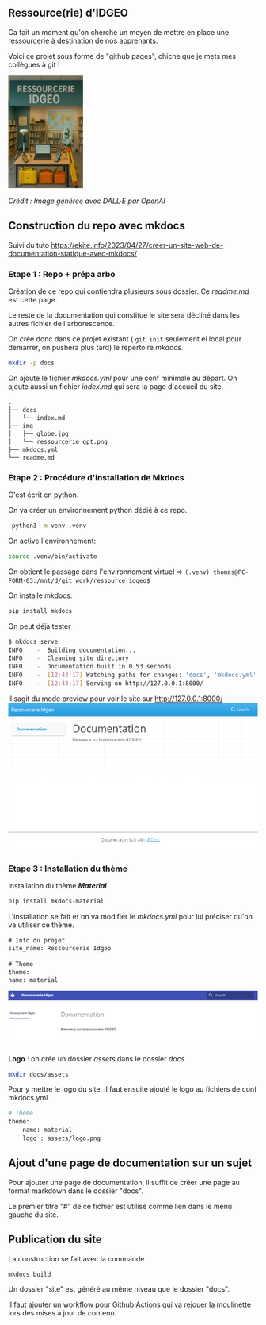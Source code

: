 Ressource(rie) d'IDGEO
---------------

Ca fait un moment qu'on cherche un moyen de mettre en place une ressourcerie à destination de nos apprenants.

Voici ce projet sous forme de "github pages", chiche que je mets mes collègues à git !

<img src="img/ressourcerie_gpt.png" alt="ressourcerie idgeo" style="width:30%; height:auto;">

*Crédit : Image générée avec DALL·E par OpenAI*


## Construction du repo avec mkdocs

Suivi du tuto https://ekite.info/2023/04/27/creer-un-site-web-de-documentation-statique-avec-mkdocs/

### Etape 1 : Repo + prépa arbo
Création de ce repo qui contiendra plusieurs sous dossier. Ce *readme.md* est cette page. 

Le reste de la documentation qui constitue le site 
sera décliné dans les autres fichier de l'arborescence.

On crée donc dans ce projet existant ( ```git init``` seulement el local pour démarrer, on pushera plus tard) le répertoire *mkdocs*.

```bash
mkdir -p docs
```

On ajoute le fichier *mkdocs.yml* pour une conf minimale au départ. On ajoute aussi un fichier *index.md* qui sera la page d'accueil du site.
```tree
.
├── docs
│   └── index.md
├── img
│   ├── globe.jpg
│   └── ressourcerie_gpt.png
├── mkdocs.yml
└── readme.md
```
### Etape 2 : Procédure d'installation de Mkdocs

C'est écrit en python.

On va créer un environnement python dédié à ce repo.

```bash
 python3 -m venv .venv
```
On active l'environnement: 

```bash
source .venv/bin/activate
```
On obtient le passage dans l'environnement virtuel => ``(.venv) thomas@PC-FORM-03:/mnt/d/git_work/ressource_idgeo$``

On installe mkdocs:
```bash
pip install mkdocs
```
On peut déjà tester 
```bash
$ mkdocs serve
INFO    -  Building documentation...
INFO    -  Cleaning site directory
INFO    -  Documentation built in 0.53 seconds
INFO    -  [12:43:17] Watching paths for changes: 'docs', 'mkdocs.yml'
INFO    -  [12:43:17] Serving on http://127.0.0.1:8000/
```

Il sagit du mode preview pour voir le site sur http://127.0.0.1:8000/
![](img/00_site.png)

### Etape 3 : Installation du thème

Installation du thème ***Material***

```bash
pip install mkdocs-material
```

L'installation se fait et on va modifier le *mkdocs.yml* pour lui préciser qu'on va utiliser ce thème.

```text
# Info du projet
site_name: Ressourcerie Idgeo

# Theme
theme:
name: material
```
![](img/01_site.png)

**Logo** : on crée un dossier *assets* dans le dossier *docs*

```bash
mkdir docs/assets
```
Pour y mettre le logo du site. il faut ensuite ajouté 
le logo au fichiers de conf mkdocs.yml

```bash
# Theme
theme:
	name: material
	logo : assets/logo.png
```


## Ajout d'une page de documentation sur un sujet

Pour ajouter une page de documentation, il suffit de créer une page 
au format markdown dans le dossier "docs".

Le premier titre "#" de ce fichier est utilisé comme lien dans le menu gauche du site.

## Publication du site

La construction se fait avec la commande.
```bash
mkdocs build
```
Un dossier "site" est généré au même niveau que le dossier "docs".

Il faut ajouter un workflow pour Github Actions qui va rejouer la moulinette lors 
des mises à jour de contenu.